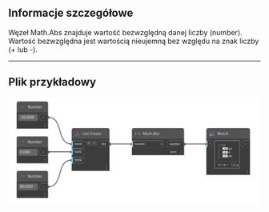 ## Informacje szczegółowe
Węzeł Math.Abs znajduje wartość bezwzględną danej liczby (number). Wartość bezwzględna jest wartością nieujemną bez względu na znak liczby (+ lub -).
___
## Plik przykładowy

![Math.Abs](./DSCore.Math.Abs(number)_img.png)
